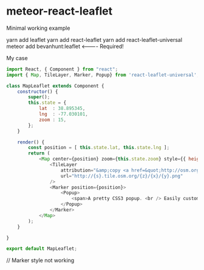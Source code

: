 # meteor-react-leaflet
Minimal working example

yarn add leaflet
yarn add react-leaflet
yarn add react-leaflet-universal
meteor add bevanhunt:leaflet     <---- Required!

My case

```javascript
import React, { Component } from "react";
import { Map, TileLayer, Marker, Popup} from 'react-leaflet-universal';

class MapLeaflet extends Component {
    constructor() {
        super();
        this.state = {
            lat  : 38.895345,
            lng  : -77.030101,
            zoom : 15,
        };
    }

    render() {
        const position = [ this.state.lat, this.state.lng ];
        return (
            <Map center={position} zoom={this.state.zoom} style={{ height : 300 }}>
                <TileLayer
                    attribution="&amp;copy <a href=&quot;http://osm.org/copyright&quot;>OpenStreetMap</a> contributors"
                    url="http://{s}.tile.osm.org/{z}/{x}/{y}.png"
                />
                <Marker position={position}>
                    <Popup>
                        <span>A pretty CSS3 popup. <br /> Easily customizable.</span>
                    </Popup>
                </Marker>
            </Map>
        );
    }

}

export default MapLeaflet;
```

// Marker style not working
